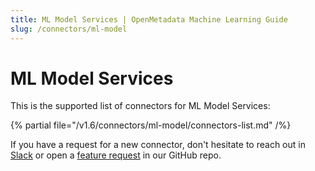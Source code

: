 ```yaml
---
title: ML Model Services | OpenMetadata Machine Learning Guide
slug: /connectors/ml-model
---
```


# ML Model Services

This is the supported list of connectors for ML Model Services:

{% partial file="/v1.6/connectors/ml-model/connectors-list.md" /%}

If you have a request for a new connector, don't hesitate to reach out in [Slack](https://slack.open-metadata.org/) or
open a [feature request](https://github.com/open-metadata/OpenMetadata/issues/new/choose) in our GitHub repo.
